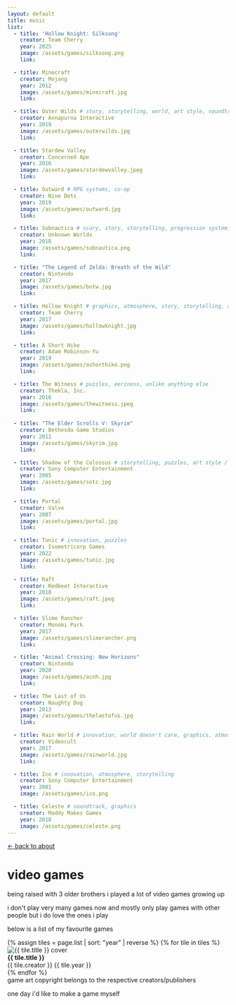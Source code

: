 ```yaml
---
layout: default
title: music
list:
  - title: 'Hollow Knight: Silksong'
    creator: Team Cherry
    year: 2025
    image: /assets/games/silksong.png
    link: 

  - title: Minecraft
    creator: Mojang
    year: 2012
    image: /assets/games/minecraft.jpg
    link: 

  - title: Outer Wilds # story, storytelling, world, art style, soundtrack
    creator: Annapurna Interactive
    year: 2019
    image: /assets/games/outerwilds.jpg
    link:

  - title: Stardew Valley
    creator: Concerned Ape
    year: 2016
    image: /assets/games/stardewvalley.jpeg
    link: 

  - title: Outward # RPG systems, co-op
    creator: Nine Dots
    year: 2019
    image: /assets/games/outward.jpg
    link: 

  - title: Subnautica # scary, story, storytelling, progression system, world
    creator: Unknown Worlds
    year: 2018
    image: /assets/games/subnautica.png
    link: 

  - title: "The Legend of Zelda: Breath of the Wild"
    creator: Nintendo
    year: 2017
    image: /assets/games/botw.jpg
    link: 

  - title: Hollow Knight # graphics, atmosphere, story, storytelling, combat, upgrade systems
    creator: Team Cherry
    year: 2017
    image: /assets/games/hollowknight.jpg
    link: 

  - title: A Short Hike
    creator: Adam Robinson-Yu
    year: 2019
    image: /assets/games/ashorthike.png
    link: 

  - title: The Witness # puzzles, eeriness, unlike anything else
    creator: Thekla, Inc.
    year: 2016
    image: /assets/games/thewitness.jpeg
    link: 
    
  - title: "The Elder Scrolls V: Skyrim"
    creator: Bethesda Game Studios
    year: 2011
    image: /assets/games/skyrim.jpg
    link: 

  - title: Shadow of the Colossus # storytelling, puzzles, art style / atmosphere
    creator: Sony Computer Entertainment
    year: 2005
    image: /assets/games/sotc.jpg
    link: 

  - title: Portal
    creator: Valve
    year: 2007
    image: /assets/games/portal.jpg
    link: 

  - title: Tunic # innovation, puzzles
    creator: Isometricorp Games
    year: 2022
    image: /assets/games/tunic.jpg
    link: 

  - title: Raft
    creator: Redbeet Interactive
    year: 2018
    image: /assets/games/raft.jpeg
    link: 

  - title: Slime Rancher
    creator: Monomi Park
    year: 2017
    image: /assets/games/slimerancher.png
    link: 

  - title: "Animal Crossing: New Horizons"
    creator: Nintendo
    year: 2020
    image: /assets/games/acnh.jpg
    link: 

  - title: The Last of Us
    creator: Naughty Dog
    year: 2013
    image: /assets/games/thelastofus.jpg
    link: 

  - title: Rain World # innovation, world doesn't care, graphics, atmosphere
    creator: Videocult
    year: 2017
    image: /assets/games/rainworld.jpg
    link: 

  - title: Ico # innovation, atmosphere, storytelling
    creator: Sony Computer Entertainment
    year: 2001
    image: /assets/games/ico.png

  - title: Celeste # soundtrack, graphics
    creator: Maddy Makes Games
    year: 2018
    image: /assets/games/celeste.png
---
```


<a href="/">← back to about</a>

# video games

being raised with 3 older brothers i played a lot of video games growing up

i don't play very many games now and mostly only play games with other people but i do love the ones i play

below is a list of my favourite games

<div class="image-tiles">
    {% assign tiles = page.list | sort: "year" | reverse %}
    {% for tile in tiles %}
        <div class="image-tile">
        <div class="tile-card">
            <img src="{{ tile.image }}" alt="{{ tile.title }} cover" class="tile-cover">
            <div class="tile-info">
            <strong>{{ tile.title }}</strong><br>
            <span>{{ tile.creator }}</span>
            <span>{{ tile.year }}</span>
            </div>
        </div>
        </div>
    {% endfor %}
</div>

<div class="small-text">game art copyright belongs to the respective creators/publishers</div>

one day i'd like to make a game myself